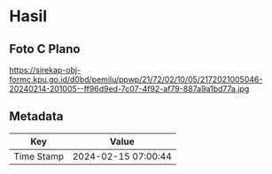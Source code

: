 # Hasil

## Foto C Plano

https://sirekap-obj-formc.kpu.go.id/d0bd/pemilu/ppwp/21/72/02/10/05/2172021005046-20240214-201005--ff96d9ed-7c07-4f92-af79-887a9a1bd77a.jpg


## Metadata

| Key        | Value               |
| ---------- | ------------------- |
| Time Stamp | 2024-02-15 07:00:44 |



